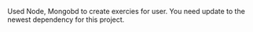 Used Node, Mongobd to create exercies for user. You need update to the newest dependency for this project.
